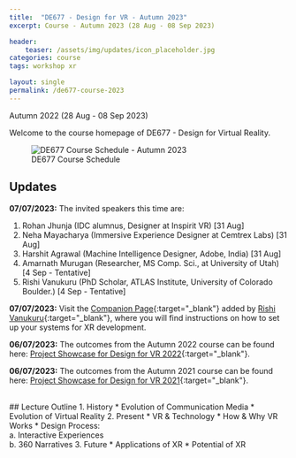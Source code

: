 ```yaml
---
title:  "DE677 - Design for VR - Autumn 2023"
excerpt: Course - Autumn 2023 (28 Aug - 08 Sep 2023)

header:
    teaser: /assets/img/updates/icon_placeholder.jpg
categories: course
tags: workshop xr

layout: single
permalink: /de677-course-2023
---
```

Autumn 2022 (28 Aug - 08 Sep 2023)

Welcome to the course homepage of DE677 - Design for Virtual Reality.

<figure class="align-center" style="width:100%;">
  <img src="{{ site.url }}{{ site.baseurl }}\assets\img\course\de677-schedule-autumn2023.png" alt="DE677 Course Schedule - Autumn 2023">
  <figcaption>DE677 Course Schedule</figcaption>
</figure>

## Updates

**07/07/2023:** The invited speakers this time are:
1. Rohan Jhunja (IDC alumnus, Designer at Inspirit VR) [31 Aug]
2. Neha Mayacharya (Immersive Experience Designer at Cemtrex Labs)  [31 Aug]
3. Harshit Agrawal (Machine Intelligence Designer, Adobe, India)  [31 Aug]
4. Amarnath Murugan (Researcher, MS Comp. Sci., at University of Utah) [4 Sep - Tentative]
5. Rishi Vanukuru (PhD Scholar, ATLAS Institute, University of Colorado Boulder.) [4 Sep - Tentative]

**07/07/2023:** Visit the [Companion Page](#){:target="_blank"} added by [Rishi Vanukuru](https://rishivanukuru.com/){:target="_blank"}, where you will find instructions on how to set up your systems for XR development.

**06/07/2023:** The outcomes from the Autumn 2022 course can be found here: [Project Showcase for Design for VR 2022](https://imxd.in/de677-showcase-2022){:target="_blank"}.

**06/07/2023:** The outcomes from the Autumn 2021 course can be found here: [Project Showcase for Design for VR 2021](https://imxd.in/de677-showcase-2021){:target="_blank"}.

<br>
## Lecture Outline
1.  History
    * Evolution of Communication Media
    * Evolution of Virtual Reality
2.  Present
    * VR & Technology
    * How & Why VR Works
    * Design Process: <br>
      a. Interactive Experiences <br>
      b. 360 Narratives
3.  Future
    * Applications of XR
    * Potential of XR

